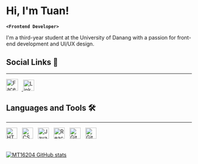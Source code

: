 # Hi, I'm Tuan!

**`<Frontend Developer>`**

I'm a third-year student at the University of Danang with a passion for front-end development and UI/UX design.<br>

## Social Links 🔗
---
   <p align="left">
   <a href="https://www.facebook.com/">
      <img src="https://www.svgrepo.com/download/448224/facebook.svg" width="32" alt="Facebook" style="margin-right: 10px;"/>
   </a> 
   <a href="https://www.linkedin.com/in/ph%E1%BA%A1m-minh-tu%E1%BA%A5n-526557282">
      <img src="https://www.svgrepo.com/download/343567/linkedin-network-communication-connection-internet-online.svg" width="30" alt="Linkedin"/>
   </a>
</p>

## Languages and Tools 🛠️ 
---
<img align="left" alt="HTML" width="30px" style="padding-right:10px;" src="https://cdn.jsdelivr.net/gh/devicons/devicon/icons/html5/html5-plain.svg" />
<img align="left" alt="CSS" width="30px" style="padding-right:10px;" src="https://cdn.jsdelivr.net/gh/devicons/devicon/icons/css3/css3-plain.svg" />
<img align="left" alt="JavaScript" width="30px" style="padding-right:10px;" src="https://cdn.jsdelivr.net/gh/devicons/devicon/icons/javascript/javascript-plain.svg" />
<img align="left" alt="React" width="30px" style="padding-right:10px;" src="https://cdn.jsdelivr.net/gh/devicons/devicon/icons/react/react-original.svg" />
<img align="left" alt="Git" width="30px" style="padding-right:10px;" src="https://cdn.jsdelivr.net/gh/devicons/devicon/icons/git/git-original.svg" />
<img align="left" alt="GitHub" width="30px" style="padding-right:10px;" src="https://cdn.jsdelivr.net/gh/devicons/devicon/icons/github/github-original.svg"/>
<br>
  <br>
    <br>

<!-- Github Stats -->
[![MT16204 GitHub stats](https://github-readme-stats.vercel.app/api?username=MT16204&show_icons=true&theme=tokyonight)](https://github.com/anuraghazra/github-readme-stats)
